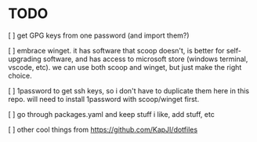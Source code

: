 # TODO

[ ] get GPG keys from one password (and import them?)

[ ] embrace winget. it has software that scoop doesn't, is better for
self-upgrading software, and has access to microsoft store (windows terminal,
vscode, etc). we can use both scoop and winget, but just make the right choice.

[ ] 1password to get ssh keys, so i don't have to duplicate them here in this
repo. will need to install 1password with scoop/winget first.

[ ] go through packages.yaml and keep stuff i like, add stuff, etc

[ ] other cool things from <https://github.com/KapJI/dotfiles>
